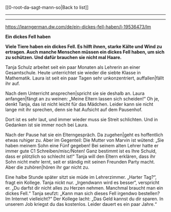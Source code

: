[[0-root-da-sagt-mann-so|Back to list]]

---
---

https://learngerman.dw.com/de/ein-dickes-fell-haben/l-19536473/lm

**Ein dickes Fell haben**

**Viele Tiere haben ein dickes Fell. Es hilft ihnen, starke Kälte und Wind zu ertragen. Auch manche Menschen müssen ein dickes Fell haben, um sich zu schützen. Und dafür brauchen sie nicht mal Haare.**

Tanja Schulz arbeitet seit ein paar Monaten als Lehrerin an einer Gesamtschule. Heute unterrichtet sie wieder die siebte Klasse in Mathematik. Laura ist seit ein paar Tagen sehr unkonzentriert, auffallen|fällt ihr auf.

Nach dem Unterricht ansprechen|spricht sie sie deshalb an. Laura anfangen|fängt an zu weinen: „Meine Eltern lassen sich scheiden!“
Oh je, denkt Tanja, das ist nicht leicht für das Mädchen. Leider kann sie nicht lange mit ihr sprechen, denn sie hat Aufsicht auf dem Pausenhof.

Dort ist es sehr laut, und immer wieder muss sie Streit schlichten. Und in Gedanken ist sie immer noch bei Laura.

Nach der Pause hat sie ein Elterngespräch. Da zugehen|geht es hoffentlich etwas ruhiger zu.
Aber im Gegenteil: Die Mutter von Marvin ist wütend: „Sie haben meinem Sohn eine Fünf gegeben! Bei seinem alten Lehrer hatte er immer gute C1 Schreiben/misc/Noten! Ganz bestimmt ist es Ihre Schuld, dass er plötzlich so schlecht ist!“
Tanja will den Eltern erklären, dass ihr Sohn nicht mehr lernt, seit er ständig mit seinen Freunden Party macht. Aber die zuhören|hören ihr gar nicht zu.

Eine halbe Stunde später sitzt sie müde im Lehrerzimmer. „Harter Tag?“, fragt ein Kollege. Tanja nickt nur.
„Irgendwann wird es besser“, verspricht er. „Du darfst dir nicht alles zu Herzen nehmen. Manchmal braucht man ein dickes Fell.“
Tanja seufzt: „Kann man sich dieses Fell irgendwo bestellen? Im Internet vielleicht?“
Der Kollege lacht: „Das Geld kannst du dir sparen. In unserem Job kriegst du das kostenlos. Leider dauert es ein paar Jahre.“
